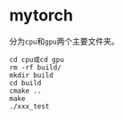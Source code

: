 # mytorch

分为`cpu`和`gpu`两个主要文件夹。

```shell
cd cpu或cd gpu
rm -rf build/
mkdir build
cd build
cmake ..
make
./xxx_test
```

